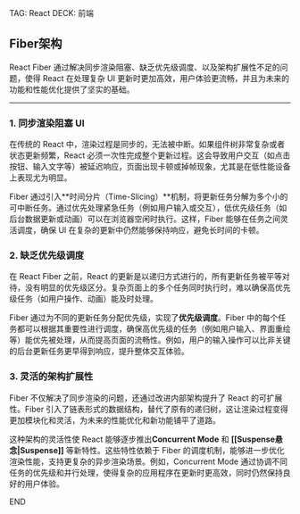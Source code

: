 TAG: React
DECK: 前端
## Fiber架构

React Fiber 通过解决同步渲染阻塞、缺乏优先级调度、以及架构扩展性不足的问题，使得 React 在处理复杂 UI 更新时更加高效，用户体验更流畅，并且为未来的功能和性能优化提供了坚实的基础。

---

### 1. **同步渲染阻塞 UI**

在传统的 React 中，渲染过程是同步的，无法被中断。如果组件树非常复杂或者状态更新频繁，React 必须一次性完成整个更新过程。这会导致用户交互（如点击按钮、输入文字等）被延迟响应，页面出现卡顿或掉帧现象，尤其是在低性能设备上表现尤为明显。

Fiber 通过引入**时间分片（Time-Slicing）**机制，将更新任务分解为多个小的可中断任务。通过优先处理紧急任务（例如用户输入或交互），低优先级任务（如后台数据更新或动画）可以在浏览器空闲时执行。这样，Fiber 能够在任务之间灵活调度，确保 UI 在复杂的更新中仍然能够保持响应，避免长时间的卡顿。

### 2. **缺乏优先级调度**

在 React Fiber 之前，React 的更新是以递归方式进行的，所有更新任务被平等对待，没有明显的优先级区分。复杂页面上的多个任务同时执行时，难以确保高优先级任务（如用户操作、动画）能及时处理。

Fiber 通过为不同的更新任务分配优先级，实现了**优先级调度**。Fiber 中的每个任务都可以根据其重要性进行调度，确保高优先级的任务（例如用户输入、界面重绘等）能优先被处理，从而提高页面的流畅性。例如，用户的输入操作可以比非关键的后台更新任务更早得到响应，提升整体交互体验。

### 3. **灵活的架构扩展性**

Fiber 不仅解决了同步渲染的问题，还通过改进内部架构提升了 React 的可扩展性。Fiber 引入了链表形式的数据结构，替代了原有的递归树，这让渲染过程变得更加模块化和灵活，为未来的性能优化和新功能铺平了道路。

这种架构的灵活性使 React 能够逐步推出**Concurrent Mode** 和 **[[Suspense悬念|Suspense]]** 等新特性。这些特性依赖于 Fiber 的调度机制，能够进一步优化渲染性能，支持更复杂的异步渲染场景。例如，Concurrent Mode 通过协调不同任务的优先级和并行处理，使得复杂的应用程序在更新时更高效，同时仍然保持良好的用户体验。




END
<!--ID: 1726633667709-->
